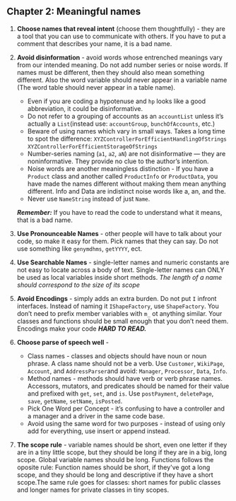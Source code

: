 ## Chapter 2: Meaningful names
1. **Choose names that reveal intent** (choose them thoughtfully) - they are a tool that you can use to communicate with others. If you have to put a comment that describes your name, it is a bad name.
    
2. **Avoid disinformation** - avoid words whose entrenched meanings vary from our intended meaning. Do not add number series or noise words. If names must be different, then they should also mean something different. Also the word variable should never appear in a variable name (The word table should never appear in a table name).
    - Even if you are coding a hypotenuse and ```hp``` looks like a good abbreviation, it could be disinformative.
    - Do not refer to a grouping of accounts as an ```accountList``` unless it’s actually a ```List```(instead use: ```accountGroup```, ```bunchOfAccounts```, etc.)
    - Beware of using names which vary in small ways. Takes a long time to spot the difference:
        ```XYZControllerForEfficientHandlingOfStrings```
        ```XYZControllerForEfficientStorageOfStrings```
    - Number-series naming (```a1```, ```a2```, ```aN```) are not disinformative — they are noninformative. They provide no clue to the author’s intention.
    - Noise words are another meaningless distinction - If you have a ```Product``` class and another called ```ProductInfo``` or ```ProductData```, you have made the names different without making them mean anything different. Info and Data are indistinct noise words like a, an, and the.
   - Never use ```NameString``` instead of just ```Name```.
        
    ***Remember:*** If you have to read the code to understand what it means, that is a bad name.

3. **Use Pronounceable Names** - other people will have to talk about your code, so make it easy for them. Pick names that they can say. Do not use something like ```genymdhms```, ```getYYYY```, ect.

4. **Use Searchable Names** - single-letter names and numeric constants are not easy to locate across a body of text. Single-letter names can ONLY be used as local variables inside short methods. *The length of a name should correspond to the size of its scope*

5. **Avoid Encodings** - simply adds an extra burden. Do not put ```I``` infront interfaces. Instead of naming it ```IShapeFactory```, use ```ShapeFactory```. You don’t need to prefix member variables with ```m_``` ot anything similar. Your classes and functions should be small enough that you don’t need them. Encodings make your code ***HARD TO READ.***

6. **Choose parse of speech well** - 
   - Class names - classes and objects should have noun or noun phrase. A class name should not be a verb.
Use ```Customer```, ```WikiPage```, ```Account```, and ```AddressParser```and avoid: ```Manager```, ```Processor```, ```Data```, ```Info```.
   - Method names - methods should have verb or verb phrase names. Accessors, mutators, and predicates should be named for their value and prefixed with ```get```, ```set```, and ```is```. Use ```postPayment```, ```deletePage```, ```save```, ```getName```, ```setName```, ```isPosted```.
   - Pick One Word per Concept - it’s confusing to have a controller and a manager and a driver in the same code base.
   - Avoid using the same word for two purposes - instead of using only add for everything, use insert or append instead.

7. **The scope rule** - variable names should be short, even one letter if they are in a tiny little scope, but they should be long if they are in a big, long scope. Global variable names should be long. Functions follows the oposite rule: Function names should be short, if they've got a long scope, and they should be long and descriptive if they have a short scope.The same rule goes for classes: short names for public classes and longer names for private classes in tiny scopes.
